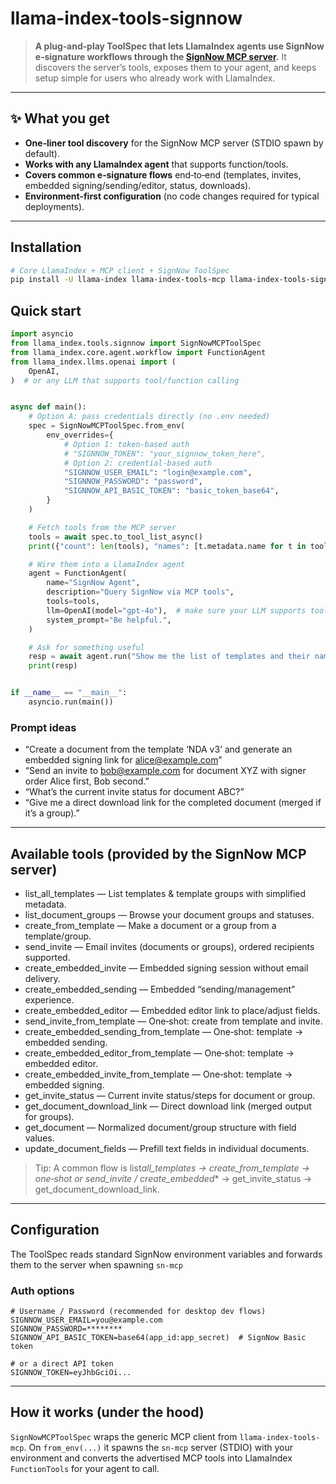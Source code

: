 # llama-index-tools-signnow

> **A plug‑and‑play ToolSpec that lets LlamaIndex agents use SignNow e‑signature workflows through the [SignNow MCP server](https://github.com/signnow/sn-mcp-server).**
> It discovers the server’s tools, exposes them to your agent, and keeps setup simple for users who already work with LlamaIndex.

---

## ✨ What you get

- **One‑liner tool discovery** for the SignNow MCP server (STDIO spawn by default).
- **Works with any LlamaIndex agent** that supports function/tools.
- **Covers common e‑signature flows** end‑to‑end (templates, invites, embedded signing/sending/editor, status, downloads).
- **Environment‑first configuration** (no code changes required for typical deployments).

---

## Installation

```bash
# Core LlamaIndex + MCP client + SignNow ToolSpec
pip install -U llama-index llama-index-tools-mcp llama-index-tools-signnow
```

## Quick start

```python
import asyncio
from llama_index.tools.signnow import SignNowMCPToolSpec
from llama_index.core.agent.workflow import FunctionAgent
from llama_index.llms.openai import (
    OpenAI,
)  # or any LLM that supports tool/function calling


async def main():
    # Option A: pass credentials directly (no .env needed)
    spec = SignNowMCPToolSpec.from_env(
        env_overrides={
            # Option 1: token-based auth
            # "SIGNNOW_TOKEN": "your_signnow_token_here",
            # Option 2: credential-based auth
            "SIGNNOW_USER_EMAIL": "login@example.com",
            "SIGNNOW_PASSWORD": "password",
            "SIGNNOW_API_BASIC_TOKEN": "basic_token_base64",
        }
    )

    # Fetch tools from the MCP server
    tools = await spec.to_tool_list_async()
    print({"count": len(tools), "names": [t.metadata.name for t in tools]})

    # Wire them into a LlamaIndex agent
    agent = FunctionAgent(
        name="SignNow Agent",
        description="Query SignNow via MCP tools",
        tools=tools,
        llm=OpenAI(model="gpt-4o"),  # make sure your LLM supports tools
        system_prompt="Be helpful.",
    )

    # Ask for something useful
    resp = await agent.run("Show me the list of templates and their names.")
    print(resp)


if __name__ == "__main__":
    asyncio.run(main())
```

### Prompt ideas

- “Create a document from the template ‘NDA v3’ and generate an embedded signing link for alice@example.com”
- “Send an invite to bob@example.com for document XYZ with signer order Alice first, Bob second.”
- “What’s the current invite status for document ABC?”
- “Give me a direct download link for the completed document (merged if it’s a group).”

---

## Available tools (provided by the SignNow MCP server)

- list_all_templates — List templates & template groups with simplified metadata.
- list_document_groups — Browse your document groups and statuses.
- create_from_template — Make a document or a group from a template/group.
- send_invite — Email invites (documents or groups), ordered recipients supported.
- create_embedded_invite — Embedded signing session without email delivery.
- create_embedded_sending — Embedded “sending/management” experience.
- create_embedded_editor — Embedded editor link to place/adjust fields.
- send_invite_from_template — One‑shot: create from template and invite.
- create_embedded_sending_from_template — One‑shot: template → embedded sending.
- create_embedded_editor_from_template — One‑shot: template → embedded editor.
- create_embedded_invite_from_template — One‑shot: template → embedded signing.
- get_invite_status — Current invite status/steps for document or group.
- get_document_download_link — Direct download link (merged output for groups).
- get_document — Normalized document/group structure with field values.
- update_document_fields — Prefill text fields in individual documents.

> Tip: A common flow is list*all_templates → create_from_template → one‑shot or send_invite / create_embedded*\* → get_invite_status → get_document_download_link.

---

## Configuration

The ToolSpec reads standard SignNow environment variables and forwards them to the server when spawning `sn-mcp`

### Auth options

```env
# Username / Password (recommended for desktop dev flows)
SIGNNOW_USER_EMAIL=you@example.com
SIGNNOW_PASSWORD=********
SIGNNOW_API_BASIC_TOKEN=base64(app_id:app_secret)  # SignNow Basic token

# or a direct API token
SIGNNOW_TOKEN=eyJhbGciOi...
```

---

## How it works (under the hood)

`SignNowMCPToolSpec` wraps the generic MCP client from `llama-index-tools-mcp`.
On `from_env(...)` it spawns the `sn-mcp` server (STDIO) with your environment and converts the advertised MCP tools into LlamaIndex `FunctionTools` for your agent to call.

